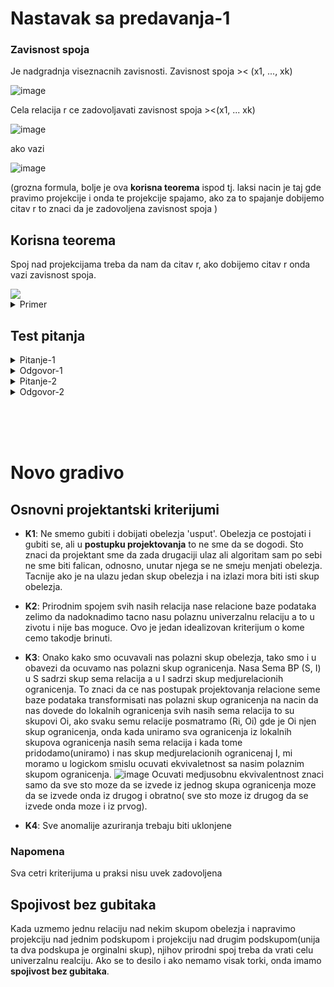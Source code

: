 <!-- Summary snippet

<details>
 <summary> Name of Summary </summary> 
  
Some snippet of text
 
</details>


-->


# Nastavak sa predavanja-1

### Zavisnost spoja

Je nadgradnja viseznacnih zavisnosti. Zavisnost spoja >< (x1, ..., xk)

![image](https://user-images.githubusercontent.com/45834270/97726083-2c606780-1acf-11eb-93bc-9740fee797e2.png)

Cela relacija r ce zadovoljavati zavisnost spoja ><(x1, ... xk)

![image](https://user-images.githubusercontent.com/45834270/97726142-384c2980-1acf-11eb-8b53-32e2fb9b7d9e.png)

ako vazi

![image](https://user-images.githubusercontent.com/45834270/97725849-ee634380-1ace-11eb-8fa8-642a3231cfdc.png)


(grozna formula, bolje je ova **korisna teorema** ispod tj. laksi nacin je taj gde pravimo projekcije i onda te projekcije spajamo, ako za to spajanje dobijemo citav r to znaci da je zadovoljena zavisnost spoja )



## Korisna teorema

Spoj nad projekcijama treba da nam da citav r, ako dobijemo citav r onda vazi zavisnost spoja.
 
 <img src="https://user-images.githubusercontent.com/45834270/97726929-0f786400-1ad0-11eb-920a-9b073ba20415.png">
 
 
 <details>
 
 <summary> Primer </summary>
 
 #### Proveriti da li vazi zavisnost spoja (AB, BC, CD)
 
 Napravili smo projekcije za AB, BC, CD potom ih sve spojili (svejedno je kojim redom, zbog komutativnosti prirodnog spoja), posto smo od tih projekcija dobili r. Zakljucujemo da vazi zavisnosti spoja za (AB, BC, CD).
 
 ![image](https://user-images.githubusercontent.com/45834270/97747301-0ac1a900-1aec-11eb-8b43-31d398967f0b.png)

 
 </details>

## Test pitanja

<details>
 <summary> Pitanje-1 </summary>
 </br>
 
 Kako proveriti da li neka relacija zadovoljava zavisnost spoja x1,x2,x3.
 
 </details>
 
 <details>
 <summary> Odgovor-1 </summary>
 </br>
 
 Tako sto cemo proveriti da li spojevi projekcija daju r. Pogledati koristnu teoremu iznad. Znaci :
  - napravimo projekcije nase polazne relacije na svaku komponentu zavisnosti spoja
  - onda ih spojimo
  - ako dobijemo polaznu relaciju r onda je zavisnost spoja zadovoljena.
 
 </details>

<details>
 <summary> Pitanje-2 </summary>
 </br>
 
 Kako dopuniti nasu relaciju ako ona ne zadovoljava zavisnost spoja da bi je zadovoljavala ?
 
 </details>
 
 <details>
 <summary> Odgovor-2 </summary>
 </br>

Isto kao u odgovoru 1:
 - napraviti projekcije za svaku komponentu spoja
 - spojiti te projekcije 
 - dodati one torke koje fale. 
 
 </details>
 
</br></br></br>



# Novo gradivo

## Osnovni projektantski kriterijumi

 - **K1**: Ne smemo gubiti i dobijati obelezja 'usput'. Obelezja ce postojati i gubiti se, ali u **postupku projektovanja** to ne sme da se dogodi. Sto znaci da projektant sme da zada drugaciji ulaz ali algoritam sam po sebi ne sme biti falican, odnosno, unutar njega se ne smeju menjati obelezja. Tacnije ako je na ulazu jedan skup obelezja i na izlazi mora biti isti skup obelezja.
 
 - **K2**: Prirodnim spojem svih nasih relacija nase relacione baze podataka zelimo da nadoknadimo tacno nasu polaznu univerzalnu relaciju a to u zivotu i nije bas moguce. Ovo je jedan idealizovan kriterijum o kome cemo takodje brinuti.
 
 - **K3**: Onako kako smo ocuvavali nas polazni skup obelezja, tako smo i u obavezi da ocuvamo nas polazni skup ogranicenja. Nasa Sema BP (S, I) u S sadrzi skup sema relacija a u I sadrzi skup medjurelacionih ogranicenja. To znaci da ce nas postupak projektovanja relacione seme baze podataka transformisati nas polazni skup ogranicenja na nacin da nas dovede do lokalnih ogranicenja svih nasih sema relacija to su skupovi Oi, ako svaku semu relacije posmatramo (Ri, Oi) gde je Oi njen skup ogranicenja, onda kada uniramo sva ogranicenja iz lokalnih skupova ogranicenja nasih sema relacija i kada tome pridodamo(uniramo) i nas skup medjurelacionih ogranicenaj I, mi moramo u logickom smislu ocuvati ekvivaletnost sa nasim polaznim skupom ogranicenja.
 ![image](https://user-images.githubusercontent.com/45834270/97714732-d2a57080-1ac1-11eb-83d6-2f2bce5d426d.png) 
 Ocuvati medjusobnu ekvivalentnost znaci samo da sve sto moze da se izvede iz jednog skupa ogranicenja moze da se izvede onda iz drugog i obratno( sve sto moze iz drugog da se izvede onda moze i iz prvog).

- **K4**: Sve anomalije azuriranja trebaju biti uklonjene

### Napomena

Sva cetri kriterijuma u praksi nisu uvek zadovoljena

## Spojivost bez gubitaka

Kada uzmemo jednu relaciju nad nekim skupom obelezja i napravimo projekciju nad jednim podskupom i projekciju nad drugim podskupom(unija ta dva podskupa je orginalni skup), njihov prirodni spoj treba da vrati celu univerzalnu realciju. Ako se to desilo i ako nemamo visak torki, onda imamo **spojivost bez gubitaka**.


